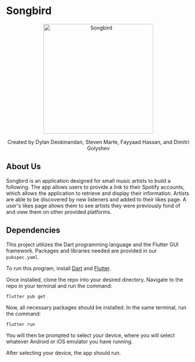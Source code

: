 # Songbird 
<p align="center">
  <img height="300" alt="Songbird" src="https://github.com/DimitriGol/songbird/blob/main/lib/images/songbird_logo_yellowbg.png">
  <div align="center">
    Created by Dylan Deokinandan, Steven Marte, Fayyaad Hassan, and Dimitri Golyshev
  </div>
</p>



## About Us
Songbird is an application designed for small music artists to build a following. The app allows users to provide a link to their Spotify accounts, which allows the application to retrieve and display their information. Artists are able to be discovered by new listeners and added to their likes page. A user's likes page allows them to see artists they were previously fond of and view them on other provided platforms. 


## Dependencies
This project utilizes the Dart programming language and the Flutter GUI framework. Packages and libraries needed are provided in our `pubspec.yaml`.

To run this program, install [Dart](https://dart.dev/get-dart) and [Flutter](https://flutter.dev/?gad_source=1&gclid=Cj0KCQjwxqayBhDFARIsAANWRnSbTeV5CSdYNQ8vKwuW5E-ybZiwT2IDjpeeKmaHdB1sVZ6YQjXN27YaAqb_EALw_wcB&gclsrc=aw.ds).

Once installed, clone the repo into your desired directory. Navigate to the repo in your terminal and run the command:
```
flutter pub get
```

Now, all necessary packages should be installed.
In the same terminal, run the command:
```
flutter run
```
You will then be prompted to select your device, where you will select whatever Android or iOS emulator you have running.

After selecting your device, the app should run.

